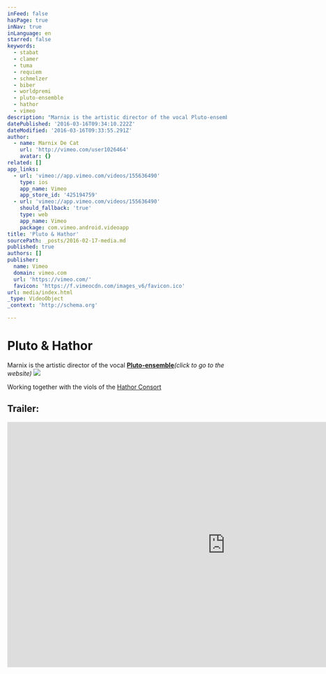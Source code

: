```yaml
---
inFeed: false
hasPage: true
inNav: true
inLanguage: en
starred: false
keywords:
  - stabat
  - clamer
  - tuma
  - requiem
  - schmelzer
  - biber
  - worldpremi
  - pluto-ensemble
  - hathor
  - vimeo
description: "Marnix is the artistic director of the vocal Pluto-ensemble\_(click to go to the website)"
datePublished: '2016-03-16T09:34:10.222Z'
dateModified: '2016-03-16T09:33:55.291Z'
author:
  - name: Marnix De Cat
    url: 'http://vimeo.com/user1026464'
    avatar: {}
related: []
app_links:
  - url: 'vimeo://app.vimeo.com/videos/155636490'
    type: ios
    app_name: Vimeo
    app_store_id: '425194759'
  - url: 'vimeo://app.vimeo.com/videos/155636490'
    should_fallback: 'true'
    type: web
    app_name: Vimeo
    package: com.vimeo.android.videoapp
title: 'Pluto & Hathor'
sourcePath: _posts/2016-02-17-media.md
published: true
authors: []
publisher:
  name: Vimeo
  domain: vimeo.com
  url: 'https://vimeo.com/'
  favicon: 'https://f.vimeocdn.com/images_v6/favicon.ico'
url: media/index.html
_type: VideoObject
_context: 'http://schema.org'

---
```

# Pluto & Hathor

Marnix is the artistic director of the vocal **[Pluto-][0][ensemble][1]**_(click to go to the website)_
![](https://s3-us-west-2.amazonaws.com/the-grid-img/p/7e802a2a134845cb657b77b73acc93db9add1c96.jpg)

Working together with the viols of the  [Hathor Consort][2]

## Trailer:

<iframe src="https://cdn.embedly.com/widgets/media.html?src=https%3A%2F%2Fplayer.vimeo.com%2Fvideo%2F155636490&amp;url=https%3A%2F%2Fvimeo.com%2F155636490&amp;image=http%3A%2F%2Fi.vimeocdn.com%2Fvideo%2F556461494_1280.jpg&amp;key=b7d04c9b404c499eba89ee7072e1c4f7&amp;type=text%2Fhtml&amp;schema=vimeo" width="1000" height="563" scrolling="no" frameborder="0" allowfullscreen="allowfullscreen" style=""></iframe>



[0]: https://thegrid.ai/pluto-ensemble/
[1]: http://www.pluto-ensemble.eu/
[2]: http://www.hathor-consort.eu/